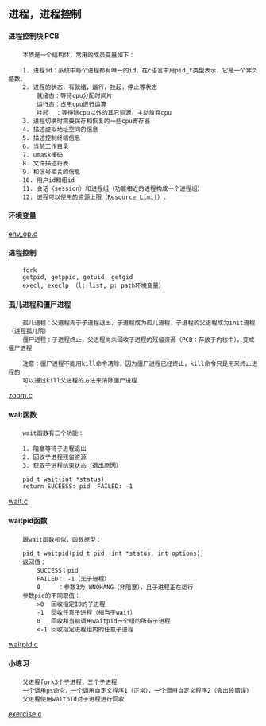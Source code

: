 ## 进程，进程控制

#### 进程控制块 PCB

```
    本质是一个结构体，常用的成员变量如下：

    1. 进程id：系统中每个进程都有唯一的id，在c语言中用pid_t类型表示，它是一个非负整数。
    2. 进程的状态，有就绪，运行，挂起，停止等状态
        就绪态：等待cpu分配时间片
        运行态：占用cpu进行运算
        挂起  ：等待除cpu以外的其它资源，主动放弃cpu
    3. 进程切换时需要保存和恢复的一些cpu寄存器
    4. 描述虚拟地址空间的信息
    5. 描述控制终端信息
    6. 当前工作目录
    7. umask掩码
    8. 文件描述符表
    9. 和信号相关的信息
    10. 用户id和组id
    11. 会话（session）和进程组（功能相近的进程构成一个进程组）
    12. 进程可以使用的资源上限（Resource Limit）.
```


#### 环境变量

[env_op.c](./env_op.c)


#### 进程控制

```
    fork
    getpid, getppid, getuid, getgid
    execl, execlp （l: list, p: path环境变量）
```

#### 孤儿进程和僵尸进程

```
    孤儿进程：父进程先于子进程退出，子进程成为孤儿进程，子进程的父进程成为init进程（进程孤儿院）
    僵尸进程：子进程终止，父进程尚未回收子进程的残留资源（PCB：存放于内核中），变成僵尸进程

    注意：僵尸进程不能用kill命令清除，因为僵尸进程已经终止，kill命令只是用来终止进程的
    可以通过kill父进程的方法来清除僵尸进程
```

  [zoom.c](./zoom.c)


#### wait函数

```
    wait函数有三个功能：

    1. 阻塞等待子进程退出
    2. 回收子进程残留资源
    3. 获取子进程结束状态（退出原因）

    pid_t wait(int *status);
    return SUCEESS: pid  FAILED: -1
```
[wait.c](./wait.c)

#### waitpid函数

```
    跟wait函数相似，函数原型：

    pid_t waitpid(pid_t pid, int *status, int options);
    返回值：
        SUCCESS：pid
        FAILED： -1（无子进程）
        0     ：参数3为 WNOHANG（非阻塞），且子进程正在运行
    参数pid的不同取值：
        >0  回收指定ID的子进程
        -1  回收任意子进程（相当于wait）
        0   回收和当前调用waitpid一个组的所有子进程
        <-1 回收指定进程组内的任意子进程
```
[waitpid.c](./waitpid.c)

#### 小练习

```
    父进程fork3个子进程，三个子进程
    一个调用ps命令，一个调用自定义程序1（正常），一个调用自定义程序2（会出段错误）
    父进程使用waitpid对子进程进行回收
```
[exercise.c](./exercise.c)
